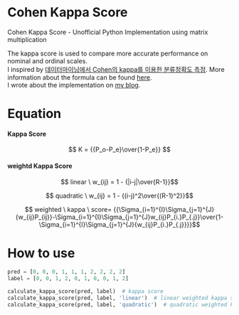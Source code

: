 # Cohen Kappa Score
Cohen Kappa Score - Unofficial Python Implementation using matrix multiplication

The kappa score is used to compare more accurate performance on nominal and ordinal scales. \
I inspired by [데이터마이닝에서 Cohen의 kappa를 이용한 분류정확도 측정](https://scienceon.kisti.re.kr/srch/selectPORSrchArticle.do?cn=JAKO201306735655420&dbt=NART). More information about the formula can be found [here](https://en.wikipedia.org/wiki/Cohen%27s_kappa). \
I wrote about the implementation on [my blog](https://doodleryul.github.io/dev/2022-12-09-kappa-score/).

# Equation
#### Kappa Score
$$ K = {{P_o-P_e}\over{1-P_e}} $$

#### weightd Kappa Score

$$ linear \ w_{ij} = 1 - {|i-j|\over{R-1}}$$

$$ quadratic \ w_{ij} = 1 - {(i-j)^2\over{(R-1)^2}}$$

$$ weighted \ kappa \ score= {{\Sigma_{i=1}^{I}\Sigma_{j=1}^{J}{w_{ij}P_{ij}}-\Sigma_{i=1}^{I}\Sigma_{j=1}^{J}w_{ij}P_{i.}P_{.j}}\over{1-\Sigma_{i=1}^{I}\Sigma_{j=1}^{J}{w_{ij}P_{i.}P_{.j}}}}$$

# How to use
```python
pred = [0, 0, 0, 1, 1, 1, 2, 2, 2, 2]
label = [0, 0, 1, 2, 0, 1, 0, 0, 1, 2]

calculate_kappa_score(pred, label)  # kappa score
calculate_kappa_score(pred, label, 'linear')  # linear weighted kappa score
calculate_kappa_score(pred, label, 'quadratic')  # quadratic weighted kappa score
```
